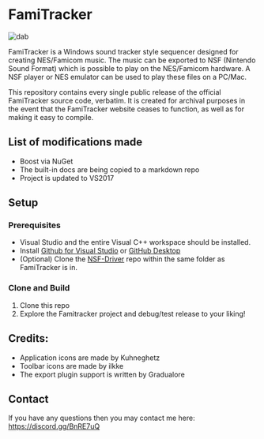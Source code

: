 # FamiTracker

![dab](https://i.imgur.com/QWRaAVB.png)

FamiTracker is a Windows sound tracker style sequencer designed for creating NES/Famicom music. The music can be exported to NSF (Nintendo Sound Format) which is possible to play on the NES/Famicom hardware. A NSF player or NES emulator can be used to play these files on a PC/Mac.

This repository contains every single public release of the official FamiTracker source code, verbatim. It is created for archival purposes in the event that the FamiTracker website ceases to function, as well as for making it easy to compile.

## List of modifications made

* Boost via NuGet
* The built-in docs are being copied to a markdown repo
* Project is updated to VS2017

## Setup

### Prerequisites

* Visual Studio and the entire Visual C++ workspace should be installed.
* Install [Github for Visual Studio](https://visualstudio.github.com/) or [GitHub Desktop](https://desktop.github.com)
* (Optional) Clone the [NSF-Driver](https://github.com/Camano/NSF-Driver) repo within the same folder as FamiTracker is in.

### Clone and Build

1. Clone this repo
2. Explore the Famitracker project and debug/test release to your liking!

## Credits:

* Application icons are made by Kuhneghetz
* Toolbar icons are made by ilkke
* The export plugin support is written by Gradualore

## Contact

If you have any questions then you may contact me here: https://discord.gg/BnRE7uQ
